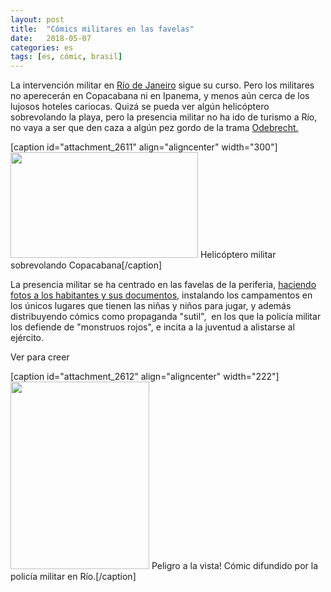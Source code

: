 ```yaml
---
layout: post
title:  "Cómics militares en las favelas"
date:   2018-05-07
categories: es 
tags: [es, cómic, brasil]
---
```

La intervención militar en <a href="https://wp.me/p2bxqT-FU">Río de Janeiro</a> sigue su curso. Pero los militares no aperecerán en Copacabana ni en Ipanema, y menos aún cerca de los lujosos hoteles cariocas. Quizá se pueda ver algún helicóptero sobrevolando la playa, pero la presencia militar no ha ido de turismo a Río, no vaya a ser que den caza a algún pez gordo de la trama <a href="https://es.wikipedia.org/wiki/Caso_Odebrecht">Odebrecht.</a>

<p>[caption id="attachment_2611" align="aligncenter" width="300"]<a href="https://izaroblog.files.wordpress.com/2018/03/helikopteroa.jpg"><img class="size-medium wp-image-2611" src="https://izaroblog.files.wordpress.com/2018/03/helikopteroa.jpg?w=300" alt="" width="300" height="169"></a> Helicóptero militar sobrevolando Copacabana[/caption]</p>
<p>La presencia militar se ha centrado en las favelas de la periferia, <a href="https://g1.globo.com/rj/rio-de-janeiro/noticia/militares-tiram-fotos-de-moradores-de-favelas-do-rio-para-checar-antecedentes.ghtml">haciendo fotos a los habitantes y sus documentos</a>, instalando los campamentos en los únicos lugares que tienen las niñas y niños para jugar, y además distribuyendo cómics como propaganda "sutil",&nbsp; en los que la policía militar los defiende de "monstruos rojos", e incita a la juventud a alistarse al ejército.</p>
<p>Ver para creer</p>
<p>[caption id="attachment_2612" align="aligncenter" width="222"]<a href="https://izaroblog.files.wordpress.com/2018/03/2013_dia-eb.pdf" target="_blank" rel="noopener"><img class="wp-image-2612 size-medium" src="https://izaroblog.files.wordpress.com/2018/03/perigo-a-la-vista.png?w=222" alt="" width="222" height="300"></a> Peligro a la vista! Cómic difundido por la policía militar en Río.[/caption]</p>
